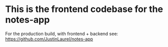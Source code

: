 
# This is the frontend codebase for the notes-app

For the production build, with frontend + backend see: https://github.com/JustinLaurel/notes-app